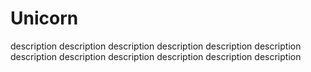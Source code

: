# Unicorn
description description description description description description description description description description description description 
